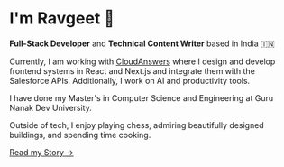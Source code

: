 ---
---

# I'm Ravgeet 👋

**Full-Stack Developer** and **Technical Content Writer** based in India 🇮🇳

Currently, I am working with [CloudAnswers](https://cloudanswers.com) where I design and develop frontend systems in React and Next.js and integrate them with the Salesforce APIs. Additionally, I work on AI and productivity tools.

I have done my Master's in Computer Science and Engineering at Guru Nanak Dev University.

Outside of tech, I enjoy playing chess, admiring beautifully designed buildings, and spending time cooking.

[Read my Story &rarr;](/story)
